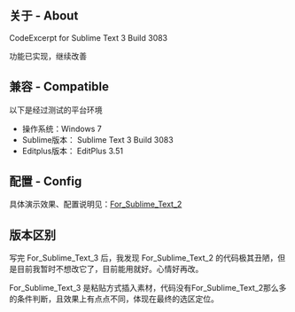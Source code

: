 ## 关于 - About

CodeExcerpt for Sublime Text 3 Build 3083

功能已实现，继续改善

## 兼容 - Compatible 

以下是经过测试的平台环境

* 操作系统：Windows 7
* Sublime版本： Sublime Text 3 Build 3083
* Editplus版本： EditPlus 3.51

## 配置 - Config

具体演示效果、配置说明见：[For_Sublime_Text_2](https://github.com/icefate/Sublime-CodeExcerpt/tree/master/For_Sublime_Text_2)

## 版本区别

写完 For_Sublime_Text_3 后，我发现 For_Sublime_Text_2 的代码极其丑陋，但是目前我暂时不想改它了，目前能用就好。心情好再改。

For_Sublime_Text_3 是粘贴方式插入素材，代码没有For_Sublime_Text_2那么多的条件判断，且效果上有点点不同，体现在最终的选区定位。




